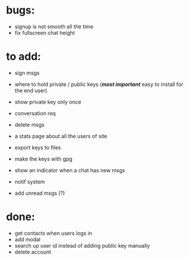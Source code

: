 # bugs:
- signup is not smooth all the time
- fix fullscreen chat height


# to add:

- sign msgs
- where to hold private / public keys (***most important*** easy to install for the end user)
 - show private key only once
- conversation req
- delete msgs

- a stats page about all the users of site
- export keys to files
- make the keys with gpg
- show an indicator when a chat has new msgs
- notif system
- add unread msgs (?)

# done:
- get contacts when users logs in 
- add modal
- search up user id instead of adding public key manually
- delete account
